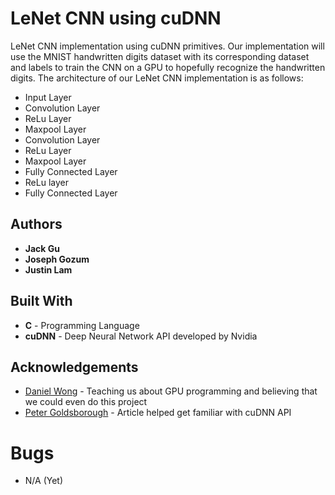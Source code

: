 # LeNet CNN using cuDNN # 
LeNet CNN implementation using cuDNN primitives. 
Our implementation will use the MNIST handwritten digits dataset with its corresponding dataset and labels to train the CNN on a GPU to hopefully recognize the handwritten digits. 
The architecture of our LeNet CNN implementation is as follows: 
* Input Layer
* Convolution Layer
* ReLu Layer
* Maxpool Layer
* Convolution Layer
* ReLu Layer
* Maxpool Layer
* Fully Connected Layer
* ReLu layer
* Fully Connected Layer

## Authors ## 
* **Jack Gu** 
* **Joseph Gozum**
* **Justin Lam**

## Built With ##
* **C** - Programming Language
* **cuDNN** - Deep Neural Network API developed by Nvidia

## Acknowledgements ##
* [Daniel Wong](www.danielwong.org) - Teaching us about GPU programming and believing that we could even do this project
* [Peter Goldsborough](http://www.goldsborough.me/cuda/ml/cudnn/c++/2017/10/01/14-37-23-convolutions_with_cudnn/) - Article helped get familiar with cuDNN API

# Bugs #
* N/A (Yet)
